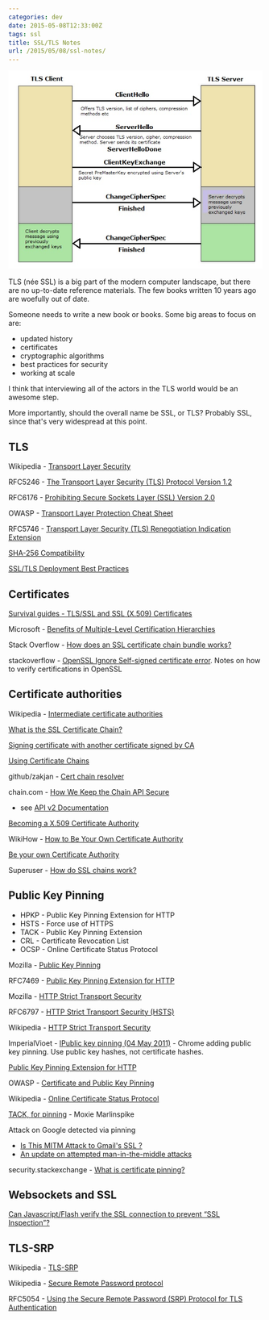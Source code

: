 ```yaml
---
categories: dev
date: 2015-05-08T12:33:00Z
tags: ssl
title: SSL/TLS Notes
url: /2015/05/08/ssl-notes/
---
```


![My helpful screenshot](/assets/TLS.jpg)

TLS (n&eacute;e SSL) is a big part of the modern computer landscape, but there
are no up-to-date reference materials. The few books written 10 years
ago are woefully out of date.

Someone needs to write a new book or books. Some big areas to focus on
are:

* updated history
* certificates
* cryptographic algorithms
* best practices for security
* working at scale

I think that interviewing all of the actors in the TLS world would be
an awesome step.

More importantly, should the overall name be SSL, or TLS? Probably
SSL, since that's very widespread at this point.

## TLS

Wikipedia - [Transport Layer Security](http://en.wikipedia.org/wiki/Transport_Layer_Security)

RFC5246 - [The Transport Layer Security (TLS) Protocol Version 1.2](http://tools.ietf.org/html/rfc5246)

RFC6176 - [Prohibiting Secure Sockets Layer (SSL) Version 2.0](http://tools.ietf.org/html/rfc6176)

OWASP - [Transport Layer Protection Cheat Sheet](https://www.owasp.org/index.php/Transport_Layer_Protection_Cheat_Sheet)

RFC5746 - [Transport Layer Security (TLS) Renegotiation Indication Extension](http://www.ietf.org/rfc/rfc5746.txt)

[SHA-256 Compatibility](https://support.globalsign.com/customer/portal/articles/1499561-sha-256-compatibility)

[SSL/TLS Deployment Best Practices](https://www.ssllabs.com/downloads/SSL_TLS_Deployment_Best_Practices.pdf)

## Certificates

[Survival guides - TLS/SSL and SSL (X.509) Certificates](http://www.zytrax.com/tech/survival/ssl.html)

Microsoft - [Benefits of Multiple-Level Certification Hierarchies](https://technet.microsoft.com/en-us/library/cc962078.aspx)

Stack Overflow - [How does an SSL certificate chain bundle works?](http://stackoverflow.com/questions/20409534/how-does-an-ssl-certificate-chain-bundle-works)

stackoverflow - [OpenSSL Ignore Self-signed certificate error](http://stackoverflow.com/questions/2256950/openssl-ignore-self-signed-certificate-error). Notes on how to verify certifications in OpenSSL

## Certificate authorities

Wikipedia - [Intermediate certificate authorities](http://en.wikipedia.org/wiki/Intermediate_certificate_authorities)

[What is the SSL Certificate Chain?](https://support.dnsimple.com/articles/what-is-ssl-certificate-chain/)

[Signing certificate with another certificate signed by CA](http://stackoverflow.com/questions/21319841/signing-certificate-with-another-certificate-signed-by-ca)

[Using Certificate Chains](https://community.openvpn.net/openvpn/wiki/Using_Certificate_Chains)

github/zakjan - [Cert chain resolver](https://github.com/zakjan/cert-chain-resolver)

chain.com - [How We Keep the Chain API Secure](http://blog.chain.com/post/87136249186/how-we-keep-the-chain-api-secure)

* see [API v2 Documentation](https://chain.com/docs)

[Becoming a X.509 Certificate Authority](http://www.davidpashley.com/articles/becoming-a-x-509-certificate-authority/)

WikiHow - [How to Be Your Own Certificate Authority](http://www.wikihow.com/Be-Your-Own-Certificate-Authority)

[Be your own Certificate Authority](http://www.area536.com/projects/be-your-own-certificate-authority-with-openssl/)

Superuser - [How do SSL chains work?](http://superuser.com/questions/347588/how-do-ssl-chains-work)

## Public Key Pinning

* HPKP - Public Key Pinning Extension for HTTP
* HSTS - Force use of HTTPS
* TACK - Public Key Pinning Extension
* CRL - Certificate Revocation List
* OCSP - Online Certificate Status Protocol

Mozilla - [Public Key Pinning](https://developer.mozilla.org/en-US/docs/Web/Security/Public_Key_Pinning)

RFC7469 - [Public Key Pinning Extension for HTTP](https://tools.ietf.org/html/rfc7469)

Mozilla - [HTTP Strict Transport Security](https://developer.mozilla.org/en-US/docs/Web/Security/HTTP_strict_transport_security)

RFC6797 - [HTTP Strict Transport Security (HSTS)](https://tools.ietf.org/html/rfc6797)

Wikipedia - [HTTP Strict Transport Security](http://en.wikipedia.org/wiki/HTTP_Strict_Transport_Security)

ImperialVioet - [IPublic key pinning (04 May 2011)](https://www.imperialviolet.org/2011/05/04/pinning.html) - Chrome adding public key pinning. Use public key hashes, not certificate hashes.

[Public Key Pinning Extension for HTTP](https://tools.ietf.org/html/draft-ietf-websec-key-pinning-21)

OWASP - [Certificate and Public Key Pinning](https://www.owasp.org/index.php/Certificate_and_Public_Key_Pinning)

Wikipedia - [Online Certificate Status Protocol](http://en.wikipedia.org/wiki/Online_Certificate_Status_Protocol)

[TACK, for pinning](http://tack.io/) - Moxie Marlinspike

Attack on Google detected via pinning

* [Is This MITM Attack to Gmail's SSL ?](https://productforums.google.com/forum/#!topic/gmail/3J3r2JqFNTw/discussion)
* [An update on attempted man-in-the-middle attacks](http://googleonlinesecurity.blogspot.com/2011/08/update-on-attempted-man-in-middle.html)

security.stackexchange - [What is certificate pinning?](http://security.stackexchange.com/questions/29988/what-is-certificate-pinning)

## Websockets and SSL

[Can Javascript/Flash verify the SSL connection to prevent “SSL Inspection”?](http://security.stackexchange.com/questions/1034/can-javascript-flash-verify-the-ssl-connection-to-prevent-ssl-inspection)

## TLS-SRP

Wikipedia - [TLS-SRP](http://en.wikipedia.org/wiki/TLS-SRP)

Wikipedia - [Secure Remote Password protocol](http://en.wikipedia.org/wiki/Secure_Remote_Password_protocol)

RFC5054 - [Using the Secure Remote Password (SRP) Protocol for TLS Authentication](https://tools.ietf.org/html/rfc5054)

